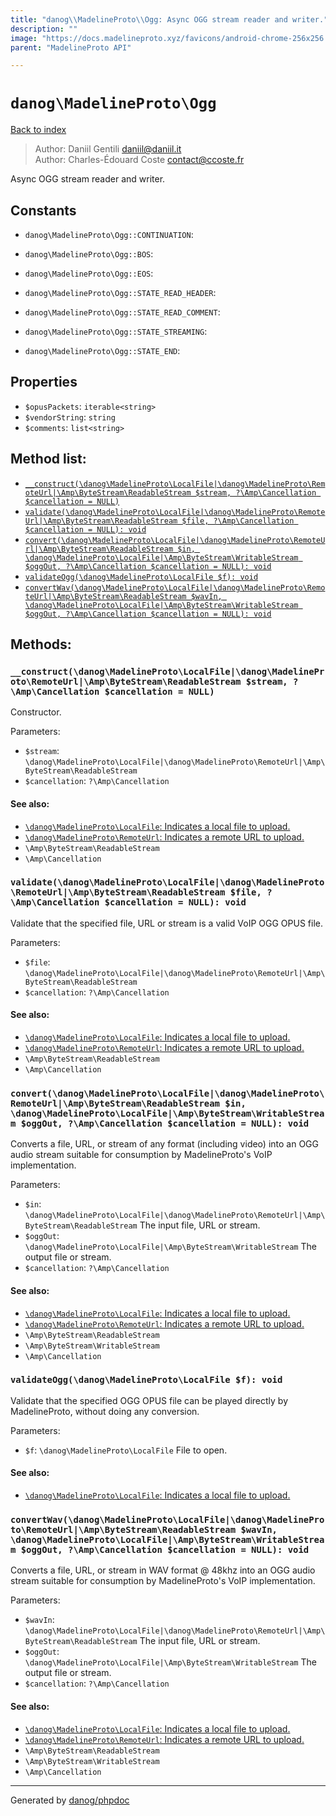 ```yaml
---
title: "danog\\MadelineProto\\Ogg: Async OGG stream reader and writer."
description: ""
image: "https://docs.madelineproto.xyz/favicons/android-chrome-256x256.png"
parent: "MadelineProto API"

---
```

# `danog\MadelineProto\Ogg`
[Back to index](../../index.html)

> Author: Daniil Gentili <daniil@daniil.it>  
> Author: Charles-Édouard Coste <contact@ccoste.fr>  
  

Async OGG stream reader and writer.  




## Constants
* `danog\MadelineProto\Ogg::CONTINUATION`: 

* `danog\MadelineProto\Ogg::BOS`: 

* `danog\MadelineProto\Ogg::EOS`: 

* `danog\MadelineProto\Ogg::STATE_READ_HEADER`: 

* `danog\MadelineProto\Ogg::STATE_READ_COMMENT`: 

* `danog\MadelineProto\Ogg::STATE_STREAMING`: 

* `danog\MadelineProto\Ogg::STATE_END`: 

## Properties
* `$opusPackets`: `iterable<string>` 
* `$vendorString`: `string` 
* `$comments`: `list<string>` 

## Method list:
* [`__construct(\danog\MadelineProto\LocalFile|\danog\MadelineProto\RemoteUrl|\Amp\ByteStream\ReadableStream $stream, ?\Amp\Cancellation $cancellation = NULL)`](#__construct-danog-madelineproto-localfile-danog-madelineproto-remoteurl-amp-bytestream-readablestream-stream-amp-cancellation-cancellation-null)
* [`validate(\danog\MadelineProto\LocalFile|\danog\MadelineProto\RemoteUrl|\Amp\ByteStream\ReadableStream $file, ?\Amp\Cancellation $cancellation = NULL): void`](#validate-danog-madelineproto-localfile-danog-madelineproto-remoteurl-amp-bytestream-readablestream-file-amp-cancellation-cancellation-null-void)
* [`convert(\danog\MadelineProto\LocalFile|\danog\MadelineProto\RemoteUrl|\Amp\ByteStream\ReadableStream $in, \danog\MadelineProto\LocalFile|\Amp\ByteStream\WritableStream $oggOut, ?\Amp\Cancellation $cancellation = NULL): void`](#convert-danog-madelineproto-localfile-danog-madelineproto-remoteurl-amp-bytestream-readablestream-in-danog-madelineproto-localfile-amp-bytestream-writablestream-oggout-amp-cancellation-cancellation-null-void)
* [`validateOgg(\danog\MadelineProto\LocalFile $f): void`](#validateogg-danog-madelineproto-localfile-f-void)
* [`convertWav(\danog\MadelineProto\LocalFile|\danog\MadelineProto\RemoteUrl|\Amp\ByteStream\ReadableStream $wavIn, \danog\MadelineProto\LocalFile|\Amp\ByteStream\WritableStream $oggOut, ?\Amp\Cancellation $cancellation = NULL): void`](#convertwav-danog-madelineproto-localfile-danog-madelineproto-remoteurl-amp-bytestream-readablestream-wavin-danog-madelineproto-localfile-amp-bytestream-writablestream-oggout-amp-cancellation-cancellation-null-void)

## Methods:
### `__construct(\danog\MadelineProto\LocalFile|\danog\MadelineProto\RemoteUrl|\Amp\ByteStream\ReadableStream $stream, ?\Amp\Cancellation $cancellation = NULL)`

Constructor.


Parameters:

* `$stream`: `\danog\MadelineProto\LocalFile|\danog\MadelineProto\RemoteUrl|\Amp\ByteStream\ReadableStream`   
* `$cancellation`: `?\Amp\Cancellation`   


#### See also: 
* [`\danog\MadelineProto\LocalFile`: Indicates a local file to upload.](../../danog/MadelineProto/LocalFile.html)
* [`\danog\MadelineProto\RemoteUrl`: Indicates a remote URL to upload.](../../danog/MadelineProto/RemoteUrl.html)
* `\Amp\ByteStream\ReadableStream`
* `\Amp\Cancellation`




### `validate(\danog\MadelineProto\LocalFile|\danog\MadelineProto\RemoteUrl|\Amp\ByteStream\ReadableStream $file, ?\Amp\Cancellation $cancellation = NULL): void`

Validate that the specified file, URL or stream is a valid VoIP OGG OPUS file.


Parameters:

* `$file`: `\danog\MadelineProto\LocalFile|\danog\MadelineProto\RemoteUrl|\Amp\ByteStream\ReadableStream`   
* `$cancellation`: `?\Amp\Cancellation`   


#### See also: 
* [`\danog\MadelineProto\LocalFile`: Indicates a local file to upload.](../../danog/MadelineProto/LocalFile.html)
* [`\danog\MadelineProto\RemoteUrl`: Indicates a remote URL to upload.](../../danog/MadelineProto/RemoteUrl.html)
* `\Amp\ByteStream\ReadableStream`
* `\Amp\Cancellation`




### `convert(\danog\MadelineProto\LocalFile|\danog\MadelineProto\RemoteUrl|\Amp\ByteStream\ReadableStream $in, \danog\MadelineProto\LocalFile|\Amp\ByteStream\WritableStream $oggOut, ?\Amp\Cancellation $cancellation = NULL): void`

Converts a file, URL, or stream of any format (including video) into an OGG audio stream suitable for consumption by MadelineProto's VoIP implementation.


Parameters:

* `$in`: `\danog\MadelineProto\LocalFile|\danog\MadelineProto\RemoteUrl|\Amp\ByteStream\ReadableStream` The input file, URL or stream.  
* `$oggOut`: `\danog\MadelineProto\LocalFile|\Amp\ByteStream\WritableStream` The output file or stream.  
* `$cancellation`: `?\Amp\Cancellation`   


#### See also: 
* [`\danog\MadelineProto\LocalFile`: Indicates a local file to upload.](../../danog/MadelineProto/LocalFile.html)
* [`\danog\MadelineProto\RemoteUrl`: Indicates a remote URL to upload.](../../danog/MadelineProto/RemoteUrl.html)
* `\Amp\ByteStream\ReadableStream`
* `\Amp\ByteStream\WritableStream`
* `\Amp\Cancellation`




### `validateOgg(\danog\MadelineProto\LocalFile $f): void`

Validate that the specified OGG OPUS file can be played directly by MadelineProto, without doing any conversion.


Parameters:

* `$f`: `\danog\MadelineProto\LocalFile` File to open.  


#### See also: 
* [`\danog\MadelineProto\LocalFile`: Indicates a local file to upload.](../../danog/MadelineProto/LocalFile.html)




### `convertWav(\danog\MadelineProto\LocalFile|\danog\MadelineProto\RemoteUrl|\Amp\ByteStream\ReadableStream $wavIn, \danog\MadelineProto\LocalFile|\Amp\ByteStream\WritableStream $oggOut, ?\Amp\Cancellation $cancellation = NULL): void`

Converts a file, URL, or stream in WAV format @ 48khz into an OGG audio stream suitable for consumption by MadelineProto's VoIP implementation.


Parameters:

* `$wavIn`: `\danog\MadelineProto\LocalFile|\danog\MadelineProto\RemoteUrl|\Amp\ByteStream\ReadableStream` The input file, URL or stream.  
* `$oggOut`: `\danog\MadelineProto\LocalFile|\Amp\ByteStream\WritableStream` The output file or stream.  
* `$cancellation`: `?\Amp\Cancellation`   


#### See also: 
* [`\danog\MadelineProto\LocalFile`: Indicates a local file to upload.](../../danog/MadelineProto/LocalFile.html)
* [`\danog\MadelineProto\RemoteUrl`: Indicates a remote URL to upload.](../../danog/MadelineProto/RemoteUrl.html)
* `\Amp\ByteStream\ReadableStream`
* `\Amp\ByteStream\WritableStream`
* `\Amp\Cancellation`




---
Generated by [danog/phpdoc](https://phpdoc.daniil.it)
